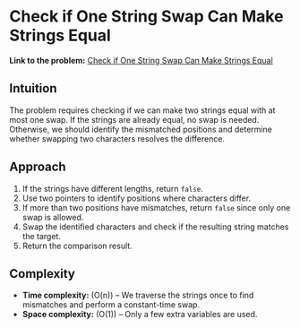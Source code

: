 # Check if One String Swap Can Make Strings Equal

**Link to the problem:** [Check if One String Swap Can Make Strings Equal](https://leetcode.com/problems/check-if-one-string-swap-can-make-strings-equal/description/)

## Intuition
The problem requires checking if we can make two strings equal with at most one swap. If the strings are already equal, no swap is needed. Otherwise, we should identify the mismatched positions and determine whether swapping two characters resolves the difference.

## Approach
1. If the strings have different lengths, return `false`.
2. Use two pointers to identify positions where characters differ.
3. If more than two positions have mismatches, return `false` since only one swap is allowed.
4. Swap the identified characters and check if the resulting string matches the target.
5. Return the comparison result.

## Complexity
- **Time complexity:** \(O(n)\) – We traverse the strings once to find mismatches and perform a constant-time swap.
- **Space complexity:** \(O(1)\) – Only a few extra variables are used.
